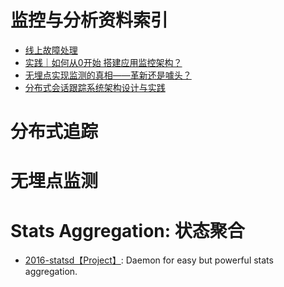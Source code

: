 # 监控与分析资料索引

- [线上故障处理](http://blog.brucefeng.info/post/fix-online-accident?hmsr=toutiao.io&utm_medium=toutiao.io&utm_source=toutiao.io)
- [实践｜如何从0开始 搭建应用监控架构？ ](http://mp.weixin.qq.com/s?__biz=MzAwNzA0NTMzMQ==&mid=2653202747&idx=1&sn=1f7b7425416a83c83accde49faad88bf&chksm=80d42087b7a3a9915e92be57daeb7ddfc1f3942908e772c01f00e33b9da3b3f601cf089e691c&mpshare=1&scene=23&srcid=1209HSNqc8p1yXBovoJNoyMp#rd)
- [无埋点实现监测的真相——革新还是噱头？ ](http://mp.weixin.qq.com/s/hDu7wTQG7DhdqdhojwX_qw)
- [分布式会话跟踪系统架构设计与实践](http://www.tuicool.com/articles/Az6FRz)

# 分布式追踪

# 无埋点监测

# Stats Aggregation: 状态聚合

- [2016-statsd【Project】](https://github.com/etsy/statsd): Daemon for easy but powerful stats aggregation.